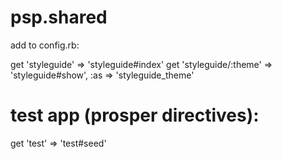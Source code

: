 # psp.shared

add to config.rb:

get 'styleguide' => 'styleguide#index'
get 'styleguide/:theme' => 'styleguide#show', :as => 'styleguide_theme'

# test app (prosper directives):
get 'test' => 'test#seed'
